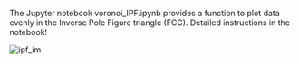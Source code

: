 The Jupyter notebook voronoi_IPF.ipynb provides a function to plot data evenly in the Inverse Pole Figure triangle (FCC).
Detailed instructions in the notebook!

![ipf_im](https://user-images.githubusercontent.com/39482871/118217610-665fec80-b4a8-11eb-8389-6f68621c3a96.png)
